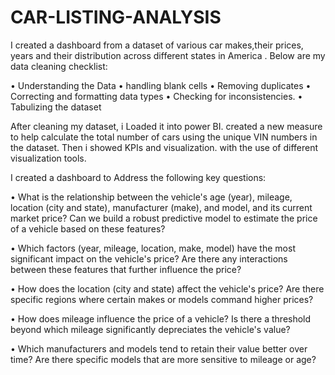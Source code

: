 # CAR-LISTING-ANALYSIS
I created a dashboard from a dataset of various car makes,their prices, years and their distribution across different states in America . Below are my data cleaning checklist:


•	Understanding the Data
•	handling blank cells
•	Removing duplicates
•	Correcting and formatting data types
•	Checking for inconsistencies.
•	Tabulizing the dataset

After cleaning my dataset, i Loaded it into power BI. created a new measure to help calculate the total number of cars using the unique VIN numbers in the dataset. Then i showed KPIs and visualization. with the use of different visualization tools.

I created a dashboard to Address the following key questions:

•	What is the relationship between the vehicle's age (year), mileage, location (city and state), manufacturer (make), and model, and its current market price? Can we build a robust predictive model to estimate the price of a vehicle based on these features?

•	Which factors (year, mileage, location, make, model) have the most significant impact on the vehicle's price? Are there any interactions between these features that further influence the price?

•	How does the location (city and state) affect the vehicle's price? Are there specific regions where certain makes or models command higher prices?

•	How does mileage influence the price of a vehicle? Is there a threshold beyond which mileage significantly depreciates the vehicle's value?

•	Which manufacturers and models tend to retain their value better over time? Are there specific models that are more sensitive to mileage or age?

